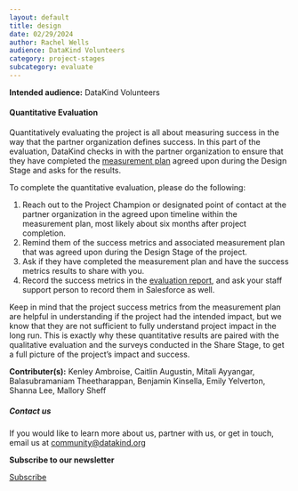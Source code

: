 ```yaml
---
layout: default
title: design
date: 02/29/2024
author: Rachel Wells
audience: DataKind Volunteers
category: project-stages
subcategory: evaluate
---
```





**Intended audience:**
DataKind Volunteers






#### Quantitative Evaluation


Quantitatively evaluating the project is all about measuring success in the way that the partner organization defines success. In this part of the evaluation, DataKind checks in with the partner organization to ensure that they have completed the [measurement plan](https://playbook.datakind.org/playbook/articles/38/measurement-plan) agreed upon during the Design Stage and asks for the results.


To complete the quantitative evaluation, please do the following: 


1. Reach out to the Project Champion or designated point of contact at the partner organization in the agreed upon timeline within the measurement plan, most likely about six months after project completion.
2. Remind them of the success metrics and associated measurement plan that was agreed upon during the Design Stage of the project.
3. Ask if they have completed the measurement plan and have the success metrics results to share with you.
4. Record the success metrics in the [evaluation report](https://playbook.datakind.org/playbook/articles/120/evaluation-report), and ask your staff support person to record them in Salesforce as well.


Keep in mind that the project success metrics from the measurement plan are helpful in understanding if the project had the intended impact, but we know that they are not sufficient to fully understand project impact in the long run. This is exactly why these quantitative results are paired with the qualitative evaluation and the surveys conducted in the Share Stage, to get a full picture of the project’s impact and success.



 **Contributer(s):** Kenley Ambroise, Caitlin Augustin, Mitali Ayyangar, Balasubramaniam Theetharappan, Benjamin Kinsella, Emily Yelverton, Shanna Lee, Mallory Sheff







##### Contact us


If you would like to learn more about us, partner with us, or get in touch, email us at community@datakind.org



 
**Subscribe to our newsletter**
  

[Subscribe](https://www.datakind.org/subscribe/)




